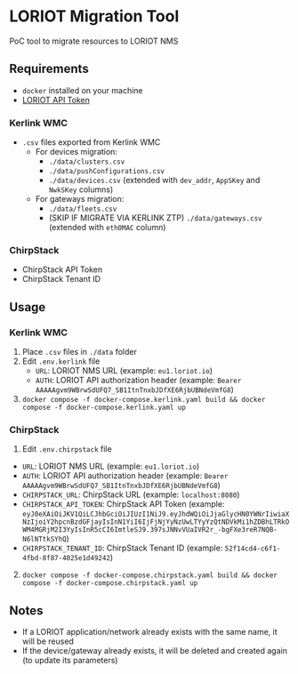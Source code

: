 # LORIOT Migration Tool

PoC tool to migrate resources to LORIOT NMS

## Requirements

- `docker` installed on your machine
- [LORIOT API Token](https://docs.loriot.io/display/NMS/Create+an+API+key)

### Kerlink WMC

- `.csv` files exported from Kerlink WMC
  - For devices migration:
    - `./data/clusters.csv`
    - `./data/pushConfigurations.csv`
    - `./data/devices.csv` (extended with `dev_addr`, `AppSKey` and `NwkSKey` columns)
  - For gateways migration:
    - `./data/fleets.csv`
    - (SKIP IF MIGRATE VIA KERLINK ZTP) `./data/gateways.csv` (extended with `eth0MAC` column)

### ChirpStack

- ChirpStack API Token
- ChirpStack Tenant ID

## Usage

### Kerlink WMC

1. Place `.csv` files in `./data` folder
2. Edit `.env.kerlink` file
   - `URL`: LORIOT NMS URL (example: `eu1.loriot.io`)
   - `AUTH`: LORIOT API authorization header (example: `Bearer AAAAAgvm9WBrwSdUFQ7_SB1ItnTnxbJDfXE6RjbUBNdeVmfG8`)
3. `docker compose -f docker-compose.kerlink.yaml build && docker compose -f docker-compose.kerlink.yaml up`

### ChirpStack

1.  Edit `.env.chirpstack` file

- `URL`: LORIOT NMS URL (example: `eu1.loriot.io`)
- `AUTH`: LORIOT API authorization header (example: `Bearer AAAAAgvm9WBrwSdUFQ7_SB1ItnTnxbJDfXE6RjbUBNdeVmfG8`)
- `CHIRPSTACK_URL`: ChirpStack URL (example: `localhost:8080`)
- `CHIRPSTACK_API_TOKEN`: ChirpStack API Token (example: `eyJ0eXAiOiJKV1QiLCJhbGciOiJIUzI1NiJ9.eyJhdWQiOiJjaGlycHN0YWNrIiwiaXNzIjoiY2hpcnBzdGFjayIsInN1YiI6IjFjNjYyNzUwLTYyYzQtNDVkMi1hZDBhLTRkOWM4MGRjM2I3YyIsInR5cCI6ImtleSJ9.397sJNNvVUaIVR2r_-bgFXe3reR7NQB-N6lNTtkSYhQ`)
- `CHIRPSTACK_TENANT_ID`: ChirpStack Tenant ID (example: `52f14cd4-c6f1-4fbd-8f87-4025e1d49242`)

2. `docker compose -f docker-compose.chirpstack.yaml build && docker compose -f docker-compose.chirpstack.yaml up`

## Notes

- If a LORIOT application/network already exists with the same name, it will be reused
- If the device/gateway already exists, it will be deleted and created again (to update its parameters)
